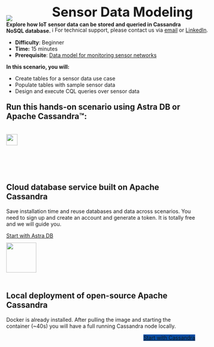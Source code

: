 <div class="top">
  <img src="https://datastax-academy.github.io/katapod-shared-assets/images/ds-academy-logo.svg" />
  <span style="position:absolute;top:20px;left:350px;font-size:2.5em"><b>Sensor Data Modeling</b></span>
  <span style="position:absolute;top:80px;left:350px;font-size:1em">ℹ️ For technical support, please contact us via <a href="mailto:aleksandr.volochnev@datastax.com">email</a> or <a href="https://dtsx.io/aleks">LinkedIn</a>.</span> 
</div>

<main>
    <div class="container px-4 py-2">
     <div class="row g-4 py-2 row-cols-1 row-cols-lg-1">
      <div class="feature col div-choice" style="width:100%">
            <b>Explore how IoT sensor data can be stored and queried in Cassandra NoSQL database.</b>
            <ul>
              <li><b>Difficulty</b>: Beginner
              <li><b>Time:</b> 15 minutes
              <li><b>Prerequisite</b>: <a href="https://www.datastax.com/learn/data-modeling-by-example/sensor-data-model" target="_blank">Data model for monitoring sensor networks</a>
            </ul>
            <b>In this scenario, you will:</b>
            <ul>
              <li>Create tables for a sensor data use case 
              <li>Populate tables with sample sensor data
              <li>Design and execute CQL queries over sensor data
            </ul>
      </div>
     </div>
    </div>
    <div class="container px-4 py-2" id="featured-2" style="margin: 0 auto;width:100%; ">
        <p style="font-size:1.5em;font-weight: bold;">Run this hands-on scenario using Astra DB or Apache Cassandra™:</p>
        <div class="row g-4 py-2 row-cols-1 row-cols-lg-3">
          <div class="feature col div-choice">
            <div style="height:100px;margin-top:35px">
              <img src="https://datastax-academy.github.io/katapod-shared-assets/images/logo-astradb.svg" height="30px"/>
            </div>
            <h2>Cloud database service built on Apache Cassandra</h2>
            <p>Save installation time and reuse databases and data across scenarios. You need to sign up and create an account and generate a token. It is totally free and we will guide you.</p>
            <a href='command:katapod.loadPage?[{"step":"step1-astra"}]' class="btn btn-primary btn-astra">
              Start with Astra DB
            </a>
          </div>
          <div class="feature col div-choice">
            <div style="height:100px;margin-top:10px">
                <img src="https://datastax-academy.github.io/katapod-shared-assets/images/logo-cassandra.svg" height="80px"/>
            </div>
            <h2>Local deployment of open-source Apache Cassandra</h2>
            <p>Docker is already installed. After pulling the image and starting the container (~40s) you will have a full running Cassandra node locally.</p>
            <a href='command:katapod.loadPage?[{"step":"step1-cassandra"}]' class="btn btn-primary btn-astra" style="background-color:#024BA2;border:0px;float:right">
              Start with Cassandra
            </a>   
          </div>
        </div>
    </div>
</main>
